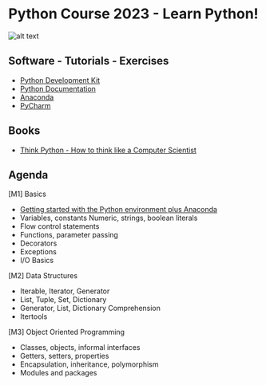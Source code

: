 # Python Course 2023 - Learn Python!

![alt text](https://codeandhack.b-cdn.net/wp-content/uploads/2021/02/Python-programming-language-news-and-stories.jpg)

## Software - Tutorials - Exercises

* [Python Development Kit](https://www.python.org/downloads/)
* [Python Documentation](https://docs.python.org/3/tutorial/)
* [Anaconda](https://www.anaconda.com/products/distribution)
* [PyCharm](https://www.jetbrains.com/pycharm/)


## Books
* [Think Python - How to think like a Computer Scientist](https://github.com/gsalierno/python-course/blob/main/python-books/Think%20Python.pdf)


## Agenda

[M1] Basics

* [Getting started with the Python environment plus Anaconda](https://github.com/gsalierno/python-course/blob/main/python-resources/M1/python_getting_started.pdf)
* Variables, constants Numeric, strings, boolean literals
* Flow control statements
* Functions, parameter passing
* Decorators
* Exceptions
* I/O Basics

[M2] Data Structures

* Iterable, Iterator, Generator
* List, Tuple, Set, Dictionary
* Generator, List, Dictionary Comprehension
* Itertools

[M3] Object Oriented Programming

* Classes, objects, informal interfaces
* Getters, setters, properties
* Encapsulation, inheritance, polymorphism
* Modules and packages
